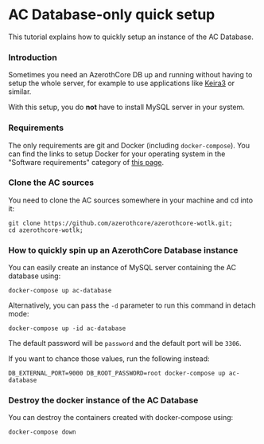 # AC Database-only quick setup

This tutorial explains how to quickly setup an instance of the AC Database.


### Introduction

Sometimes you need an AzerothCore DB up and running without having to setup the whole server,
for example to use applications like [Keira3](https://github.com/azerothcore/Keira3) or similar.

With this setup, you do **not** have to install MySQL server in your system.

### Requirements

The only requirements are git and Docker (including `docker-compose`).
You can find the links to setup Docker for your operating system in the "Software requirements" category of 
[this page](http://www.azerothcore.org/wiki/Install-with-Docker#setup).

### Clone the AC sources

You need to clone the AC sources somewhere in your machine and cd into it:

```
git clone https://github.com/azerothcore/azerothcore-wotlk.git;
cd azerothcore-wotlk;
```

### How to quickly spin up an AzerothCore Database instance

You can easily create an instance of MySQL server containing the AC database using:

```
docker-compose up ac-database
```

Alternatively, you can pass the `-d` parameter to run this command in detach mode:

```
docker-compose up -id ac-database
```

The default password will be `password` and the default port will be `3306`.

If you want to chance those values, run the following instead:

```
DB_EXTERNAL_PORT=9000 DB_ROOT_PASSWORD=root docker-compose up ac-database
```

### Destroy the docker instance of the AC Database

You can destroy the containers created with docker-compose using:

```
docker-compose down
```

